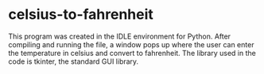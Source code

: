 # celsius-to-fahrenheit
This program was created in the IDLE environment for Python. After compiling and running the file, a window pops up where the user can enter the temperature in celsius and convert to fahrenheit. The library used in the code is tkinter, the standard GUI library.
